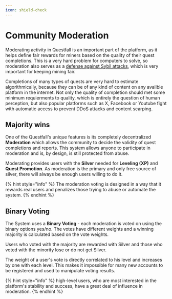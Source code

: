 ```yaml
---
icon: shield-check
---
```


# Community Moderation

Moderating activity in Questfall is an important part of the platform, as it helps define fair rewards for miners based on the quality of their quest completions. This is a very hard problem for computers to solve, so moderation also serves as a [defense against Sybil attacks](../../overview/sybil-defence.md), which is very important for keeping mining fair.

Completions of many types of quests are very hard to estimate algorithmically, because they can be of any kind of content on any availble platform in the internet. Not only the quality of completion should met some minimum requierments to quality, which is entirely the question of human perception, but also popular platforms such as X, Facebook or Youtube fight with automatic access to prevent DDoS attacks and content scarping.



## Majority wins

One of the Questfall's unique features is its completely decentralized **Moderation** which allows the community to decide the validity of quest completions and reports. This system allows anyone to participate in moderation and is, by design, is still protected from abuse.

Moderating provides users with the **Silver** needed for **Leveling (XP)** and **Quest Promotion**. As moderation is the primary and only free source of silver, there will always be enough users willing to do it.

{% hint style="info" %}
The moderation voting is designed in a way that it rewards real users and penalizes those trying to abuse or automate the system.
{% endhint %}

## Binary Voting

The System uses a **Binary Voting** - each moderation is voted on using the binary options yes/no. The votes have different weights and a winning majority is calculated based on the vote weights.

Users who voted with the majority are rewarded with Silver and those who voted with the minority lose or do not get Silver.

The weight of a user's vote is directly correlated to his level and increases by one with each level. This makes it impossible for many new accounts to be registered and used to manipulate voting results.

{% hint style="info" %}
high-level users, who are most interested in the platform's stability and success, have a great deal of influence in moderation.
{% endhint %}
